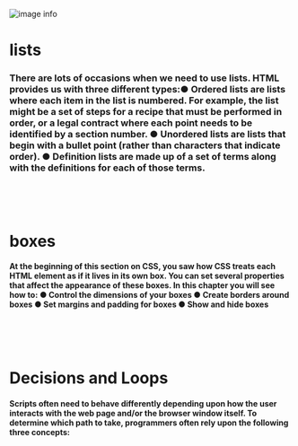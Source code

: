 ![image info](https://media.wired.com/photos/5a0a38c2ca939d7d7ea0c912/master/pass/twitterlists-FA.jpg)
# lists
### There are lots of occasions when we need to use lists. HTML provides us with three different types:● Ordered lists are lists where each item in the list is numbered. For example, the list might be a set of steps for a recipe that must be performed in order, or a legal contract where each point needs to be identified by a section number. ● Unordered lists are lists that begin with a bullet point (rather than characters that indicate order). ● Definition lists are made up of a set of terms along with the definitions for each of those terms.
<p>&nbsp;</p>
<p>&nbsp;</p> 

# boxes 
#### At the beginning of this section on CSS, you saw how CSS treats each HTML element as if it lives in its own box. You can set several properties that affect the appearance of these boxes. In this chapter you will see how to: ● Control the dimensions of your boxes ● Create borders around boxes ● Set margins and padding for boxes ● Show and hide boxes
<p>&nbsp;</p>
<p>&nbsp;</p> 

# Decisions and Loops
#### Scripts often need to behave differently depending upon how the user interacts with the web page and/or the browser window itself. To determine which path to take, programmers often rely upon the following three concepts:

